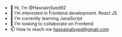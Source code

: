 - 👋 Hi, I’m @HasnainSyed92
- 👀 I’m interested in Frontend development. React JS
- 🌱 I’m currently learning JavaScript
- 💞️ I’m looking to collaborate on Frontend
- 📫 How to reach me hasnainalsyed@gmail.com

<!---
HasnainSyed92/HasnainSyed92 is a ✨ special ✨ repository because its `README.md` (this file) appears on your GitHub profile.
You can click the Preview link to take a look at your changes.
--->
